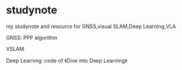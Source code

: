 # studynote
my studynote  and resource for GNSS,visual SLAM,Deep Learning,VLA

GNSS: PPP algorithm

VSLAM

Deep Learning :code of 《Dive into Deep Learning》
